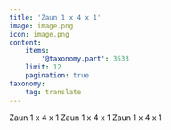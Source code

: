 ```yaml
---
title: 'Zaun 1 x 4 x 1'
image: image.png
icon: image.png
content:
    items:
        '@taxonomy.part': 3633
    limit: 12
    pagination: true
taxonomy:
    tag: translate
---
```


Zaun 1 x 4 x 1
Zaun 1 x 4 x 1
Zaun 1 x 4 x 1
